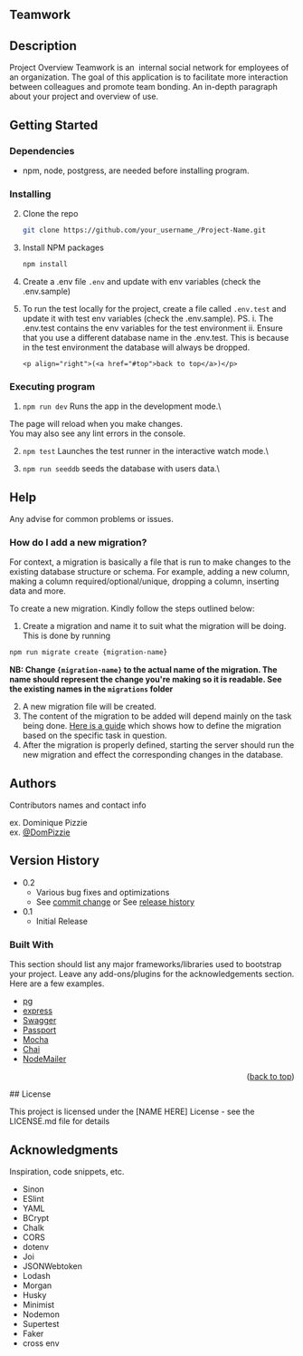 ## Teamwork

## Description

Project Overview
Teamwork is an ​ internal social network for employees of an organization. The goal of this
application is to facilitate more interaction between colleagues and promote team bonding.
An in-depth paragraph about your project and overview of use.

## Getting Started

### Dependencies

-   npm, node, postgress, are needed before installing program.

### Installing

2.  Clone the repo
    ```sh
    git clone https://github.com/your_username_/Project-Name.git
    ```
3.  Install NPM packages
    ```sh
    npm install
    ```
4.  Create a .env file `.env` and update with env variables (check the .env.sample)

5.  To run the test locally for the project, create a file called `.env.test` and update it with test env variables (check the .env.sample).
    PS.
    i. The .env.test contains the env variables for the test environment
    ii. Ensure that you use a different database name in the .env.test. This is because in the test environment the database will always be dropped.

        <p align="right">(<a href="#top">back to top</a>)</p>

### Executing program

1. `npm run dev`
   Runs the app in the development mode.\

The page will reload when you make changes.\
You may also see any lint errors in the console.

2. `npm test`
   Launches the test runner in the interactive watch mode.\

3. `npm run seeddb`
   seeds the database with users data.\

## Help

Any advise for common problems or issues.

### How do I add a new migration?

For context, a migration is basically a file that is run to make changes to the existing database structure or schema. For example, adding a new column, making a column required/optional/unique, dropping a column, inserting data and more.

To create a new migration. Kindly follow the steps outlined below:

1. Create a migration and name it to suit what the migration will be doing. This is done by running

```bash
npm run migrate create {migration-name}
```

**NB: Change `{migration-name}` to the actual name of the migration. The name should represent the change you're making so it is readable. See the existing names in the `migrations` folder**

2. A new migration file will be created.
3. The content of the migration to be added will depend mainly on the task being done. [Here is a guide](https://salsita.github.io/node-pg-migrate/#/migrations) which shows how to define the migration based on the specific task in question.
4. After the migration is properly defined, starting the server should run the new migration and effect the corresponding changes in the database.

## Authors

Contributors names and contact info

ex. Dominique Pizzie  
ex. [@DomPizzie](https://twitter.com/dompizzie)

## Version History

-   0.2
    -   Various bug fixes and optimizations
    -   See [commit change]() or See [release history]()
-   0.1
    -   Initial Release

### Built With

This section should list any major frameworks/libraries used to bootstrap your project. Leave any add-ons/plugins for the acknowledgements section. Here are a few examples.

-   [pg](https://salsita.github.io/node-pg-migrate/#/)
-   [express](http://expressjs.com/en/5x/api.html)
-   [Swagger](https://swagger.io/docs/open-source-tools/swagger-editor/) 
-   [Passport](https://www.passportjs.org/)
-   [Mocha](https://mochajs.org/)
-   [Chai](https://www.chaijs.com/)
-   [NodeMailer]()
<p align="right">(<a href="#top">back to top</a>)</p>
## License

This project is licensed under the [NAME HERE] License - see the LICENSE.md file for details

## Acknowledgments

Inspiration, code snippets, etc.

-  Sinon
-  ESlint
-  YAML
-  BCrypt
-  Chalk
-  CORS
-  dotenv
-  Joi
-  JSONWebtoken
-  Lodash
-  Morgan
-  Husky
-  Minimist
-  Nodemon
-  Supertest
-  Faker
-  cross env

